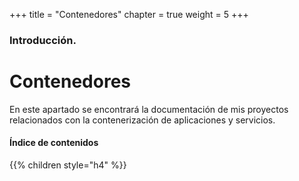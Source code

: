 +++
title = "Contenedores"
chapter = true
weight = 5
+++

### Introducción.

# Contenedores

En este apartado se encontrará la documentación de mis proyectos relacionados con la contenerización de aplicaciones y servicios.

#### Índice de contenidos

{{% children style="h4" %}}